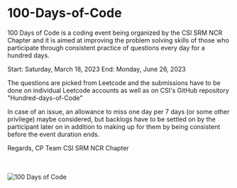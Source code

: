# 100-Days-of-Code

100 Days of Code is a coding event being organized by the CSI SRM NCR Chapter  and it is aimed at improving the problem solving skills of those who participate through consistent practice of questions every day for a hundred days.

Start:  Saturday, March 18, 2023
End:    Monday, June 26, 2023

The questions are picked from Leetcode and the submissions have to be done on individual Leetcode accounts as well as on CSI's GitHub repository "Hundred-days-of-Code"

In case of an issue, an allowance to miss one day per 7 days (or some other privilege) maybe considered, but backlogs have to be settled on by the participant later on in addition to making up for them by being consistent before the event duration ends.

Regards,
CP Team
CSI SRM NCR Chapter

<br><br>![100 Days of Code](https://user-images.githubusercontent.com/125901601/224051239-515e5a30-30a9-4b18-af93-aec8aa22eed9.png)